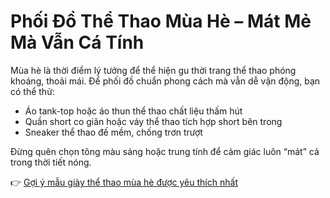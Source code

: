 # Phối Đồ Thể Thao Mùa Hè – Mát Mẻ Mà Vẫn Cá Tính

Mùa hè là thời điểm lý tưởng để thể hiện gu thời trang thể thao phóng khoáng, thoải mái. Để phối đồ chuẩn phong cách mà vẫn dễ vận động, bạn có thể thử:

- Áo tank-top hoặc áo thun thể thao chất liệu thấm hút
- Quần short co giãn hoặc váy thể thao tích hợp short bên trong
- Sneaker thể thao đế mềm, chống trơn trượt

Đừng quên chọn tông màu sáng hoặc trung tính để cảm giác luôn “mát” cả trong thời tiết nóng.

👉 [Gợi ý mẫu giày thể thao mùa hè được yêu thích nhất](https://phamphusport.com/giay-the-thao-chong-tron-tru/)
